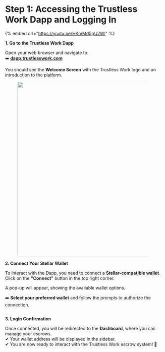 # Step 1: Accessing the Trustless Work Dapp and Logging In

{% embed url="https://youtu.be/HKmMd5pU2WI" %}



**1. Go to the Trustless Work Dapp**

Open your web browser and navigate to:\
➡️ [**dapp.trustlesswork.com**](https://dapp.trustlesswork.com)

You should see the **Welcome Screen** with the Trustless Work logo and an introduction to the platform.

<figure><img src="../../.gitbook/assets/Screenshot 2025-02-18 6.25.08 PM - Display 2.png" alt="" width="563"><figcaption></figcaption></figure>

**2. Connect Your Stellar Wallet**

To interact with the Dapp, you need to connect a **Stellar-compatible wallet**.\
Click on the **"Connect"** button in the top right corner.

A pop-up will appear, showing the available wallet options.

➡️ **Select your preferred wallet** and follow the prompts to authorize the connection.

<figure><img src="../../.gitbook/assets/image (10).png" alt=""><figcaption></figcaption></figure>

**3. Login Confirmation**

Once connected, you will be redirected to the **Dashboard**, where you can manage your escrows.\
✔ Your wallet address will be displayed in the sidebar.\
✔ You are now ready to interact with the Trustless Work escrow system! 🚀



<figure><img src="../../.gitbook/assets/image (1) (1) (2) (1).png" alt=""><figcaption></figcaption></figure>

